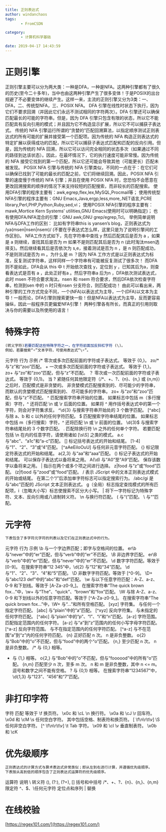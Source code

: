 ```yaml
---
title: 正则表达式
author: windanchaos
tags: 
       - FromCSDN

category: 
       - 计算机科学基础

date: 2019-04-17 14:43:59
---
```

# 正则引擎

正则引擎主要可以分为两大类：一种是DFA，一种是NFA。这两种引擎都有了很久的历史(至今二十多年)，当中也由这两种引擎产生了很多变体！于是POSIX的出台规避了不必要变体的继续产生。这样一来，主流的正则引擎又分为3类：一、DFA，二、传统型NFA，三、POSIX NFA。
DFA 引擎在线性时状态下执行，因为它们不要求回溯（并因此它们永远不测试相同的字符两次）。DFA 引擎还可以确保匹配最长的可能的字符串。但是，因为 DFA 引擎只包含有限的状态，所以它不能匹配具有反向引用的模式；并且因为它不构造显示扩展，所以它不可以捕获子表达式。
传统的 NFA 引擎运行所谓的“贪婪的”匹配回溯算法，以指定顺序测试正则表达式的所有可能的扩展并接受第一个匹配项。因为传统的 NFA 构造正则表达式的特定扩展以获得成功的匹配，所以它可以捕获子表达式匹配和匹配的反向引用。但是，因为传统的 NFA 回溯，所以它可以访问完全相同的状态多次（如果通过不同的路径到达该状态）。因此，在最坏情况下，它的执行速度可能非常慢。因为传统的 NFA 接受它找到的第一个匹配，所以它还可能会导致其他（可能更长）匹配未被发现。
POSIX NFA 引擎与传统的 NFA 引擎类似，不同的一点在于：在它们可以确保已找到了可能的最长的匹配之前，它们将继续回溯。因此，POSIX NFA 引擎的速度慢于传统的 NFA 引擎；并且在使用 POSIX NFA 时，您恐怕不会愿意在更改回溯搜索的顺序的情况下来支持较短的匹配搜索，而非较长的匹配搜索。
使用DFA引擎的程序主要有：awk,egrep,flex,lex,MySQL,Procmail等；
使用传统型NFA引擎的程序主要有：GNU Emacs,Java,ergp,less,more,.NET语言,PCRE library,Perl,PHP,Python,Ruby,sed,vi；
使用POSIX NFA引擎的程序主要有：mawk,Mortice Kern Systems’ utilities,GNU Emacs(使用时可以明确指定)；
也有使用DFA/NFA混合的引擎：GNU awk,GNU grep/egrep,Tcl。
举例简单说明NFA与DFA工作的区别：
比如有字符串this is yansen’s blog，正则表达式为 /ya(msen|nsen|nsem)/ (不要在乎表达式怎么样，这里只是为了说明引擎间的工作区别)。 NFA工作方式如下，先在字符串中查找 y 然后匹配其后是否为 a ，如果是 a 则继续，查找其后是否为 m 如果不是则匹配其后是否为 n (此时淘汰msen选择支)。然后继续看其后是否依次为 s,e，接着测试是否为 n ，是 n 则匹配成功，不是则测试是否为 m 。为什么是 m ？因为 NFA 工作方式是以正则表达式为标准，反复测试字符串，这样同样一个字符串有可能被反复测试了很多次！
而DFA则不是如此，DFA会从 this 中 t 开始依次查找 y，定位到 y ，已知其后为a，则查看表达式是否有 a ，此处正好有a 。然后字符串a 后为n ，DFA依次测试表达式，此时 msen 不符合要求淘汰。nsen 和 nsem 符合要求，然后DFA依次检查字符串，检测到sen 中的 n 时只有nsen 分支符合，则匹配成功！
由此可以看出来，两种引擎的工作方式完全不同，一个(NFA)以表达式为主导，一个(DFA)以文本为主导！一般而论，DFA引擎则搜索更快一些！但是NFA以表达式为主导，反而更容易操纵，因此一般程序员更偏爱NFA引擎！ 两种引擎各有所长，而真正的引用则取决与你的需要以及所使用的语言！
# 特殊字符

```js 
(转义字符)若要匹配这些特殊字符之一，在字符前面加反斜杠字符 (\)。 
例如，若要搜索“+”文本字符，可使用表达式“\+”。
```
 元字符 行为 示例 /* 零次或多次匹配前面的字符或子表达式。
等效于 {0,}。 zo/* 与“z”和“zoo”匹配。 + 一次或多次匹配前面的字符或子表达式。
等效于 {1,}。 zo+ 与“zo”和“zoo”匹配，但与“z”不匹配。 ？ 零次或一次匹配前面的字符或子表达式。
等效于 {0,1}。
当 ? 紧随任何其他限定符（/*、+、?、{n}、{n,} 或 {n,m}）之后时，匹配模式是非贪婪的。
非贪婪模式匹配搜索到的、尽可能少的字符串， 而默认的贪婪模式匹配搜索到的、
尽可能多的字符串。 zo+ 与“zo”和“zoo”匹配，但与“z”不匹配。 ^ 匹配搜索字符串开始的位置。 如果标志中包括 m（多行搜索）字符，^ 还将匹配 \n 或 \r 后面的位置。
如果将 ^ 用作括号表达式中的第一个字符，则会对字符集求反。 ^\d{3} 与搜索字符串开始处的 3 个数字匹配。
[^abc] 与除 a、b 和 c 以外的任何字符匹配。 $ 匹配搜索字符串结尾的位置。 如果标志中包括 m（多行搜索）字符，^ 还将匹配 \n 或 \r 前面的位置。 \d{3}$ 与搜索字符串结尾处的 3 个数字匹配。 . 匹配除换行符 \n 之外的任何单个字符。 若要匹配包括 \n 在内的任意字符，请使用诸如 [\s\S] 之类的模式。 a.c 与“abc”、“a1c”和“a-c”匹配。 [] 标记括号表达式的开始和结尾。 [1-4] 与“1”、“2”、“3”或“4”匹配。 [^aAeEiIoOuU] 与任何非元音字符匹配。 {} 标记限定符表达式的开始和结尾。 a{2,3} 与“aa”和“aaa”匹配。 () 标记子表达式的开始和结尾。 可以保存子表达式以备将来之用。 A(\d) 与“A0”至“A9”匹配。 保存该数字以备将来之用。 | 指示在两个或多个项之间进行选择。 z|food 与“z”或“food”匹配。 (z|f)ood 与“zood”或“food”匹配。 / 表示 JScript 中的文本正则表达式模式的开始或结尾。
在第二个“/”后添加单字符标志可以指定搜索行为。 /abc/gi 是与“abc”匹配的 JScript 文本正则表达式。
g（全局）标志指定查找模式的所有匹配项，i（忽略大小写）标志使搜索不区分大小写。 | 将下一字符标记为特殊字符、文本、反向引用或八进制转义符。 \n 与换行符匹配。 ( 与“(”匹配。 \ 与“”匹配。

# 元字符

```js 
下表包含了多字符元字符的列表以及它们在正则表达式中的行为。
```
 元字符 行为 示例 \b 与一个字边界匹配；即字与空格间的位置。 er\b 与“never”中的“er”匹配，但与“verb”中的“er”不匹配。 \B 非边界字匹配。 er\B 与“verb”中的“er”匹配，但与“never”中的“er”不匹配。 \d 数字字符匹配。等效于 [0-9]。 在搜索字符串“12 345”中，\d{2} 与“12”和“34”匹配。 \d 与“1”、“2”、“3”、“4”和“5”匹配。 \D 非数字字符匹配。等效于 [^0-9]。 \D+ 与“abc123 def”中的“abc”和“def”匹配。 \w 与以下任意字符匹配：A-Z、a-z、0-9 和下划线。等效于 [A-Za-z0-9_]。 在搜索字符串“The quick brown fox…”中，\w+ 与“The”、“quick”、“brown”和“fox”匹配。 \W 与除 A-Z、a-z、0-9 和下划线以外的任意字符匹配。等效于 [^A-Za-z0-9_]。 在搜索字符串“The quick brown fox…”中，\W+ 与“…”和所有空格匹配。 [xyz] 字符集。 与任何一个指定字符匹配。 [abc] 与“plain”中的“a”匹配。 [^xyz] 反向字符集。 与未指定的任何字符匹配。 [^abc] 与“plain”中的“p”、“l”、“i”和“n”匹配。 [a-z] 字符范围。 匹配指定范围内的任何字符。 [a-z] 与“a”到“z”范围内的任何小写字母字符匹配。 [^a-z] 反向字符范围。 与不在指定范围内的任何字符匹配。 [^a-z] 与不在范围“a”到“z”内的任何字符匹配。 {n} 正好匹配 n 次。 n 是非负整数。 o{2} 与“Bob”中的“o”不匹配，但与“food”中的两个“o”匹配。 {n,} 至少匹配 n 次。 n 是非负整数。
/* 与 {0,} 相等。
+ 与 {1,} 相等。 o{2,} 与“Bob”中的“o”不匹配，但与“foooood”中的所有“o”匹配。 {n,m} 匹配至少 n 次，至多 m 次。 n 和 m 是非负整数，其中 n <= m。 逗号和数字之间不能有空格。
? 与 {0,1} 相等。 在搜索字符串“1234567”中，\d{1,3} 与“123”、“456”和“7”匹配。

# 非打印字符

字符 匹配 等效于 \f 换页符。 \x0c 和 \cL \n 换行符。 \x0a 和 \cJ \r 回车符。 \x0d 和 \cM \s 任何空白字符。 其中包括空格、制表符和换页符。 [ \f\n\r\t\v] \S 任何非空白字符。 [^ \f\n\r\t\v] \t Tab 字符。 \x09 和 \cI \v 垂直制表符。 \x0b 和 \cK

# 优先级顺序

```js 
正则表达式的计算方式与算术表达式非常类似；即从左到右进行计算，并遵循优先级顺序。
下表按从高到低的顺序包含了正则表达式运算符的优先级顺序。
```
 运算符 说明 \ 转义符 (), (?:), (?=), [] 括号和中括号 /*、+、?、{n}、{n,}、{n,m} 限定符 ^、$、\任何元字符 定位点和序列 | 替换

# 在线校验

[https://regex101.com/](https://regex101.com/)